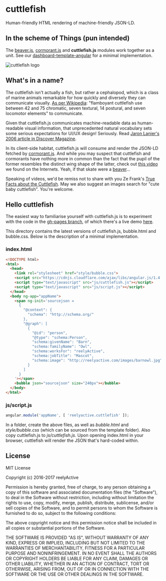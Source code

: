 cuttlefish
==========


Human-friendly HTML rendering of machine-friendly JSON-LD.


In the scheme of Things (pun intended)
--------------------------------------

The [beaver.js](https://github.com/reelyactive/beaver), [cormorant.js](https://github.com/reelyactive/cormorant) and __cuttlefish.js__ modules work together as a unit.  See our [dashboard-template-angular](https://github.com/reelyactive/dashboard-template-angular) for a minimal implementation.


![cuttlefish logo](https://reelyactive.github.io/cuttlefish/images/cuttlefish-bubble.png)


What's in a name?
-----------------

The cuttlefish isn't actually a fish, but rather a cephalopod, which is a class of marine animals remarkable for how quickly and diversely they can communicate visually.  [As per Wikipedia](https://en.wikipedia.org/wiki/Cuttlefish#Communication): "flamboyant cuttlefish use between 42 and 75 chromatic, seven textural, 14 postural, and seven locomotor elements" to communicate.

Given that cuttlefish.js communicates machine-readable data as human-readable visual information, that unprecedented natural vocabulary sets some serious expectations for UI/UX design!  Seriously.  Read [Jaron Lanier's 2006 article in Discover Magazine](http://discovermagazine.com/2006/apr/cephalopod-morphing/).

In its client-side habitat, cuttlefish.js will consume and render the JSON-LD fetched by [cormorant.js](https://github.com/reelyactive/cormorant).  And while you may suspect that cuttlefish and cormorants have nothing more in common than the fact that the pupil of the former resembles the distinct wing shape of the latter, check out [this video](https://youtu.be/OQq__WdJBMw?t=2m40s) we found on the Internets.  Yeah, if that skate were a [beaver](https://github.com/reelyactive/beaver)...

Speaking of videos, we'd be remiss not to share with you Ze Frank's [True Facts about the Cuttlefish](https://youtu.be/GDwOi7HpHtQ).  May we also suggest an images search for "cute baby cuttlefish".  You're welcome.


Hello cuttlefish
----------------

The easiest way to familiarise yourself with cuttlefish.js is to experiment with the code in the [gh-pages branch](https://github.com/reelyactive/cuttlefish/tree/gh-pages), of which there's a live demo [here](https://reelyactive.github.io/cuttlefish/).

This directory contains the latest versions of cuttlefish.js, bubble.html and bubble.css.  Below is the description of a minimal implementation.

### index.html

```html
<!DOCTYPE html>
<html>
  <head>
    <link rel="stylesheet" href="style/bubble.css">
    <script src="https://cdnjs.cloudflare.com/ajax/libs/angular.js/1.4.7/angular.min.js"></script>
    <script type="text/javascript" src="js/cuttlefish.js"></script>
    <script type="text/javascript" src="js/script.js"></script>
  </head>
  <body ng-app="appName">
    <span ng-init='sourcejson =
      {
        "@context": {
          "schema": "http://schema.org/"
        },
        "@graph": [
          {
            "@id": "person",
            "@type": "schema:Person",
            "schema:givenName": "Barn",
            "schema:familyName": "Owl",
            "schema:worksFor": "reelyActive",
            "schema:jobTitle": "Mascot",
            "schema:image": "http://reelyactive.com/images/barnowl.jpg"
          }
        ]
      }
    '></span>
    <bubble json="sourcejson" size="240px"></bubble>
  </body>
</html>
```

### js/script.js

```javascript
angular.module('appName', [ 'reelyactive.cuttlefish' ]);
```

In a folder, create the above files, as well as _bubble.html_ and _style/bubble.css_ (which can be sourced from the template folder).  Also copy cuttlefish.js to _js/cuttlefish.js_.  Upon opening index.html in your browser, cuttlefish will render the JSON that's hard-coded within.


License
-------

MIT License

Copyright (c) 2016-2017 reelyActive

Permission is hereby granted, free of charge, to any person obtaining a copy of this software and associated documentation files (the "Software"), to deal in the Software without restriction, including without limitation the rights to use, copy, modify, merge, publish, distribute, sublicense, and/or sell copies of the Software, and to permit persons to whom the Software is furnished to do so, subject to the following conditions:

The above copyright notice and this permission notice shall be included in all copies or substantial portions of the Software.

THE SOFTWARE IS PROVIDED "AS IS", WITHOUT WARRANTY OF ANY KIND, EXPRESS OR 
IMPLIED, INCLUDING BUT NOT LIMITED TO THE WARRANTIES OF MERCHANTABILITY, 
FITNESS FOR A PARTICULAR PURPOSE AND NONINFRINGEMENT. IN NO EVENT SHALL THE 
AUTHORS OR COPYRIGHT HOLDERS BE LIABLE FOR ANY CLAIM, DAMAGES OR OTHER 
LIABILITY, WHETHER IN AN ACTION OF CONTRACT, TORT OR OTHERWISE, ARISING FROM, 
OUT OF OR IN CONNECTION WITH THE SOFTWARE OR THE USE OR OTHER DEALINGS IN 
THE SOFTWARE.

